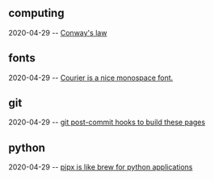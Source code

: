 
## computing

2020-04-29 -- [Conway's law](2020-04-29-conwayslaw.html)


## fonts

2020-04-29 -- [Courier is a nice monospace font.](2020-04-29-courier.html)


## git

2020-04-29 -- [git post-commit hooks to build these pages](2020-04-29-test.html)


## python

2020-04-29 -- [pipx is like brew for python applications](2020-04-29-pipx.html)

